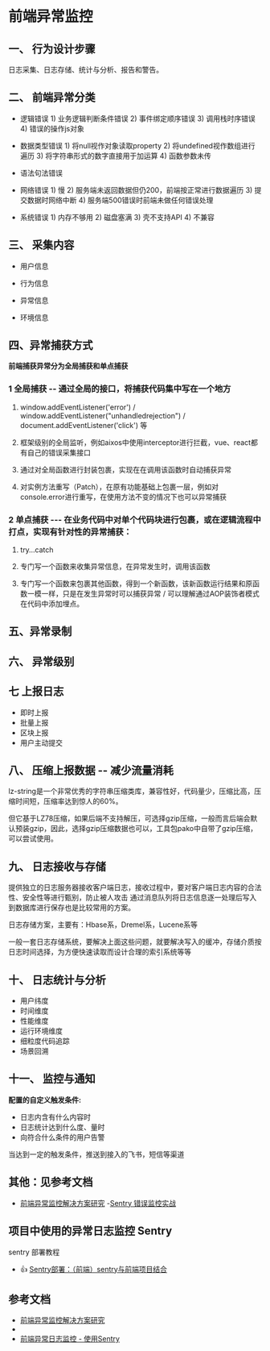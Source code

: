 # 前端异常监控

## 一、 行为设计步骤


日志采集、日志存储、统计与分析、报告和警告。

## 二、 前端异常分类

- 逻辑错误	  1)    业务逻辑判断条件错误 2)    事件绑定顺序错误 3)    调用栈时序错误 4)    错误的操作js对象

- 数据类型错误  1)    将null视作对象读取property 2)    将undefined视作数组进行遍历 3)    将字符串形式的数字直接用于加运算 4)    函数参数未传

- 语法句法错误

- 网络错误    	1)    慢 2)    服务端未返回数据但仍200，前端按正常进行数据遍历 3)    提交数据时网络中断 4)    服务端500错误时前端未做任何错误处理

- 系统错误  1)    内存不够用 2)    磁盘塞满 3)    壳不支持API 4)    不兼容



## 三、 采集内容

-  用户信息

- 行为信息 

- 异常信息

- 环境信息 

## 四、异常捕获方式

**前端捕获异常分为全局捕获和单点捕获**

### 1 全局捕获 -- 通过全局的接口，将捕获代码集中写在一个地方

1. window.addEventListener('error') / window.addEventListener("unhandledrejection") / document.addEventListener('click') 等

2. 框架级别的全局监听，例如aixos中使用interceptor进行拦截，vue、react都有自己的错误采集接口

3. 通过对全局函数进行封装包裹，实现在在调用该函数时自动捕获异常

4. 对实例方法重写（Patch），在原有功能基础上包裹一层，例如对console.error进行重写，在使用方法不变的情况下也可以异常捕获


### 2 单点捕获 --- 在业务代码中对单个代码块进行包裹，或在逻辑流程中打点，实现有针对性的异常捕获：

1. try…catch
 
2. 专门写一个函数来收集异常信息，在异常发生时，调用该函数

3. 专门写一个函数来包裹其他函数，得到一个新函数，该新函数运行结果和原函数一模一样，只是在发生异常时可以捕获异常 / 可以理解通过AOP装饰者模式 在代码中添加埋点。

## 五、异常录制

## 六、 异常级别

## 七 上报日志

- 即时上报
- 批量上报
- 区块上报
- 用户主动提交


## 八、 压缩上报数据  -- 减少流量消耗

lz-string是一个非常优秀的字符串压缩类库，兼容性好，代码量少，压缩比高，压缩时间短，压缩率达到惊人的60%。

但它基于LZ78压缩，如果后端不支持解压，可选择gzip压缩，一般而言后端会默认预装gzip，因此，选择gzip压缩数据也可以，工具包pako中自带了gzip压缩，可以尝试使用。

## 九、 日志接收与存储

  提供独立的日志服务器接收客户端日志，接收过程中，要对客户端日志内容的合法性、安全性等进行甄别，防止被人攻击
  通过消息队列将日志信息逐一处理后写入到数据库进行保存也是比较常用的方案。



  日志存储方案，主要有：Hbase系，Dremel系，Lucene系等

  一般一套日志存储系统，要解决上面这些问题，就要解决写入的缓冲，存储介质按日志时间选择，为方便快速读取而设计合理的索引系统等等

## 十、 日志统计与分析

- 用户纬度
- 时间维度
- 性能维度
- 运行环境维度
-  细粒度代码追踪
-   场景回溯


## 十一、 监控与通知

**配置的自定义触发条件:**
+ 日志内含有什么内容时
+ 日志统计达到什么度、量时
+ 向符合什么条件的用户告警

当达到一定的触发条件，推送到接入的飞书，短信等渠道

## 其他：见参考文档
- [前端异常监控解决方案研究](https://cdc.tencent.com/2018/09/13/frontend-exception-monitor-research/)
-[Sentry 错误监控实战](https://zhuanlan.zhihu.com/p/550516624)



## 项目中使用的异常日志监控 Sentry

sentry 部署教程

+ 👍 [Sentry部署：（前端）sentry与前端项目结合](https://blog.csdn.net/zzddada/article/details/119716725)

## 参考文档

+ [前端异常监控解决方案研究](https://cdc.tencent.com/2018/09/13/frontend-exception-monitor-research/)
+ 
+ [前端异常日志监控 - 使用Sentry ](https://www.cnblogs.com/xakoy/p/9636393.html)
